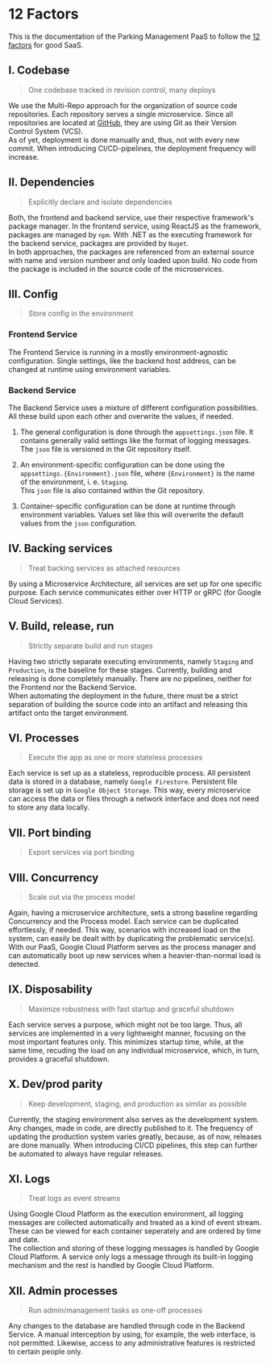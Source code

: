 # 12 Factors

This is the documentation of the Parking Management PaaS to follow the [12 factors](https://12factor.net/) for good SaaS.

## I. Codebase

> One codebase tracked in revision control, many deploys

We use the Multi-Repo approach for the organization of source code repositories.
Each repository serves a single microservice.
Since all repositories are located at [GitHub](https://github.com/msi-cad-vw), they are using Git as their Version Control System (VCS).  
As of yet, deployment is done manually and, thus, not with every new commit.
When introducing CI/CD-pipelines, the deployment frequency will increase.

## II. Dependencies

> Explicitly declare and isolate dependencies

Both, the frontend and backend service, use their respective framework's package manager.
In the frontend service, using ReactJS as the framework, packages are managed by `npm`.
With .NET as the executing framework for the backend service, packages are provided by `Nuget`.  
In both approaches, the packages are referenced from an external source with name and version numbeer and only loaded upon build.
No code from the package is included in the source code of the microservices.

## III. Config

> Store config in the environment

### Frontend Service

The Frontend Service is running in a mostly environment-agnostic configuration.
Single settings, like the backend host address, can be changed at runtime using environment variables.

### Backend Service

The Backend Service uses a mixture of different configuration possibilities.
All these build upon each other and overwrite the values, if needed.

1. The general configuration is done through the `appsettings.json` file.
It contains generally valid settings like the format of logging messages.  
The `json` file is versioned in the Git repository itself.

2. An environment-specific configuration can be done using the `appsettings.{Environment}.json` file, where `{Environment}` is the name of the environment, i. e. `Staging`.  
This `json` file is also contained within the Git repository.

3. Container-specific configuration can be done at runtime through environment variables. Values set like this will overwrite the default values from the `json` configuration.

## IV. Backing services

> Treat backing services as attached resources

By using a Microservice Architecture, all services are set up for one specific purpose.
Each service communicates either over HTTP or gRPC (for Google Cloud Services).

## V. Build, release, run

> Strictly separate build and run stages

Having two strictly separate executing environments, namely `Staging` and `Production`, is the baseline for these stages.
Currently, building and releasing is done completely manually.
There are no pipelines, neither for the Frontend nor the Backend Service.  
When automating the deployment in the future, there must be a strict separation of building the source code into an artifact and releasing this artifact onto the target environment.

## VI. Processes

> Execute the app as one or more stateless processes

Each service is set up as a stateless, reproducible process.
All persistent data is stored in a database, namely `Google Firestore`.
Persistent file storage is set up in `Google Object Storage`.
This way, every microservice can access the data or files through a network interface and does not need to store any data locally.

## VII. Port binding

> Export services via port binding

## VIII. Concurrency

> Scale out via the process model

Again, having a microservice architecture, sets a strong baseline regarding Concurrency and the Process model.
Each service can be duplicated effortlessly, if needed.
This way, scenarios with increased load on the system, can easily be dealt with by duplicating the problematic service(s).
With our PaaS, Google Cloud Platform serves as the process manager and can automatically boot up new services when a heavier-than-normal load is detected.

## IX. Disposability

> Maximize robustness with fast startup and graceful shutdown

Each service serves a purpose, which might not be too large.
Thus, all services are implemented in a very lightweight manner, focusing on the most important features only.
This minimizes startup time, while, at the same time, recuding the load on any individual microservice, which, in turn, provides a graceful shutdown.

## X. Dev/prod parity

> Keep development, staging, and production as similar as possible

Currently, the staging environment also serves as the development system.
Any changes, made in code, are directly published to it.
The frequency of updating the production system varies greatly, because, as of now, releases are done manually.
When introducing CI/CD pipelines, this step can further be automated to always have regular releases.

## XI. Logs

> Treat logs as event streams

Using Google Cloud Platform as the execution environment, all logging messages are collected automatically and treated as a kind of event stream.
These can be viewed for each container seperately and are ordered by time and date.  
The collection and storing of these logging messages is handled by Google Cloud Platform.
A service only logs a message through its built-in logging mechanism and the rest is handled by Google Cloud Platform.

## XII. Admin processes

> Run admin/management tasks as one-off processes

Any changes to the database are handled through code in the Backend Service.
A manual interception by using, for example, the web interface, is not permitted.
Likewise, access to any administrative features is restricted to certain people only.
